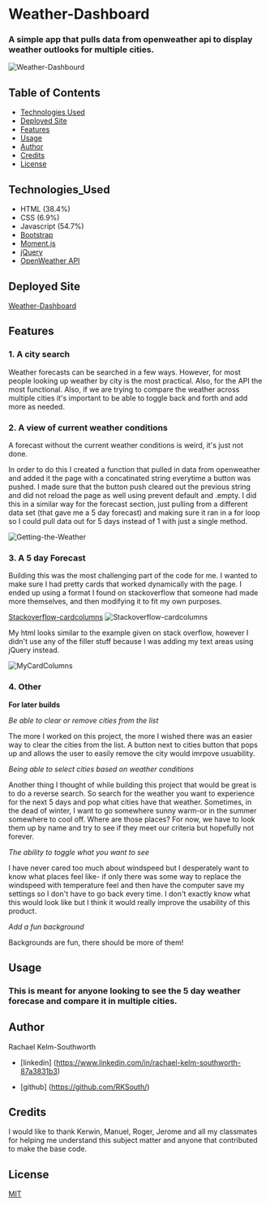 
#  Weather-Dashboard

### A simple app that pulls data from openweather api to display weather outlooks for multiple cities.

![Weather-Dashbourd](Assets/FinishedProduct.png)

## Table of Contents
* [Technologies Used](Technologies_Used)
* [Deployed Site](Deployed)
* [Features](Features)
* [Usage](Usage)
* [Author](Author)
* [Credits](Credits)
* [License](License)

## Technologies_Used
* HTML (38.4%)
* CSS (6.9%)
* Javascript (54.7%) 
* [Bootstrap](https://getbootstrap.com/)
* [Moment.js](https://momentjs.com/)
* [jQuery](https://api.jquery.com/)
* [OpenWeather API](https://openweathermap.org/api)

## Deployed Site
[Weather-Dashboard](https://rksouth.github.io/Weather-Dashboard/)

## Features 


### __1. A city search__

Weather forecasts can be searched in a few ways. However, for most people looking up weather by city is the most practical. Also, for the API the most functional. Also, if we are trying to compare the weather across multiple cities it's important to be able to toggle back and forth and add more as needed. 

### __2. A view of current weather conditions__

A forecast without the current weather conditions is weird, it's just not done.

In order to do this I created a function that pulled in data from openweather and added it the page with a concatinated string everytime a button was pushed. I made sure that the button push cleared out the previous string and did not reload the page as well using prevent default and .empty. I did this in a similar way for the forecast section, just pulling from a different data set (that gave me a 5 day forecast) and making sure it ran in a for loop so I could pull data out for 5 days instead of 1 with just a single method. 

![Getting-the-Weather](Assets/CodeImg.png)
 
### __3. A 5 day Forecast__

Building this was the most challenging part of the code for me. I wanted to make sure I had pretty cards that worked dynamically with the page. I ended up using a format I found on stackoverflow that someone had made more themselves, and then modifying it to fit my own purposes. 

[Stackoverflow-cardcolumns](https://stackoverflow.com/questions/34140793/bootstrap-4-responsive-cards-in-card-columns)
![Stackoverflow-cardcolumns](Assets/Stack-overflow.png)

My html looks similar to the example given on stack overflow, however I didn't use any of the filler stuff because I was adding my text areas using jQuery instead.

![MyCardColumns](Assets/Cardcolumns.png)

### __4. Other__

 __For later builds__

_Be able to clear or remove cities from the list_

 The more I worked on this project, the more I wished there was an easier way to clear the cities from the list. A button next to cities button that pops up and allows the user to easily remove the city would imrpove usuability.

_Being able to select cities based on weather conditions_

Another thing I thought of while building this project that would be great is to do a reverse search. So search for the weather you want to experience for the next 5 days and pop what cities have that weather. Sometimes, in the dead of winter, I want to go somewhere sunny warm-or in the summer somewhere to cool off. Where are those places? For now, we have to look them up by name and try to see if they meet our criteria but hopefully not forever.

_The ability to toggle what you want to see_

I have never cared too much about windspeed but I desperately want to know what places feel like- if only there was some way to replace the windspeed with temperature feel and then have the computer save my settings so I don't have to go back every time. I don't exactly know what this would look like but I think it would really improve the usability of this product. 

_Add a fun background_

Backgrounds are fun, there should be more of them!


  

## Usage
### This is meant for anyone looking to see the 5 day weather forecase and compare it in multiple cities. 

## Author 
Rachael Kelm-Southworth

* [linkedin] (https://www.linkedin.com/in/rachael-kelm-southworth-87a3831b3) 

* [github] (https://github.com/RKSouth/)

 ## Credits

I would like to thank Kerwin, Manuel, Roger, Jerome and all my classmates for helping me understand this subject matter and anyone that contributed to make the base code.

## License
[MIT](https://choosealicense.com/licenses/mit/)




